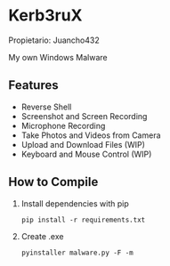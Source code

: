 # Kerb3ruX

Propietario: Juancho432

My own Windows Malware

## Features

- Reverse Shell
- Screenshot and Screen Recording 
- Microphone Recording 
- Take Photos and Videos from Camera 
- Upload and Download Files (WIP)
- Keyboard and Mouse Control (WIP)

## How to Compile

1. Install dependencies with pip
    
    `pip install -r requirements.txt`
    
2. Create .exe
    
    `pyinstaller malware.py -F -m`